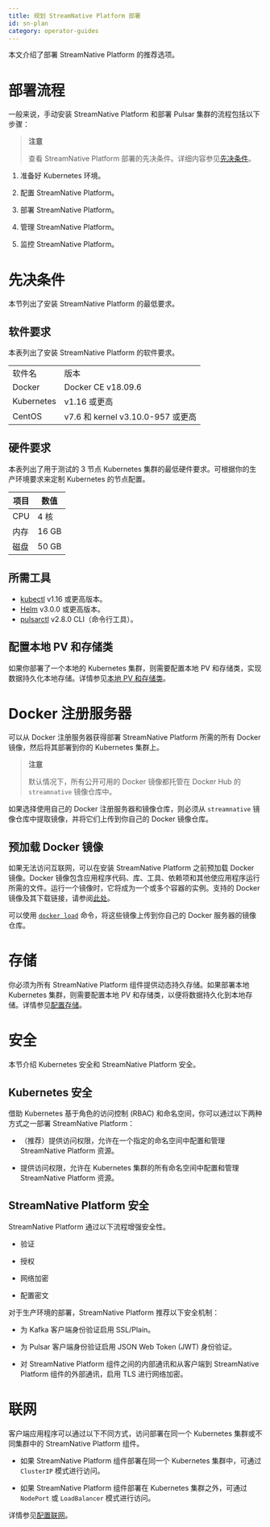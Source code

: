 ```yaml
---
title: 规划 StreamNative Platform 部署
id: sn-plan
category: operator-guides
---
```


本文介绍了部署 StreamNative Platform 的推荐选项。

# 部署流程

一般来说，手动安装 StreamNative Platform 和部署 Pulsar 集群的流程包括以下步骤：

> **注意**
>
> 查看 StreamNative Platform 部署的先决条件。详细内容参见[先决条件](#先决条件)。

1. 准备好 Kubernetes 环境。

2. 配置 StreamNative Platform。

3. 部署 StreamNative Platform。

4. 管理 StreamNative Platform。

5. 监控 StreamNative Platform。

# 先决条件

本节列出了安装 StreamNative Platform 的最低要求。

## 软件要求

本表列出了安装 StreamNative Platform 的软件要求。

<table>
  <tr>
   <td>软件名
   </td>
   <td>版本
   </td>
  </tr>
  <tr>
   <td>Docker
   </td>
   <td>Docker CE v18.09.6
   </td>
  </tr>
  <tr>
   <td>Kubernetes
   </td>
   <td>v1.16 或更高
   </td>
  </tr>
  <tr>
   <td>CentOS
   </td>
   <td>v7.6 和 kernel v3.10.0-957 或更高
   </td>
  </tr>
</table>

## 硬件要求

本表列出了用于测试的 3 节点 Kubernetes 集群的最低硬件要求。可根据你的生产环境要求来定制 Kubernetes 的节点配置。 

| 项目 | 数值 |
| --- | --- |
| CPU | 4 核 |
| 内存 | 16 GB|
| 磁盘 | 50 GB |

## 所需工具

* [kubectl](https://kubernetes.io/docs/tasks/tools/#kubectl) v1.16 或更高版本。
* [Helm](https://helm.sh/docs/intro/install/) v3.0.0 或更高版本。
* [pulsarctl](https://github.com/streamnative/pulsarctl#install) v2.8.0 CLI（命令行工具）。

## 配置本地 PV 和存储类

如果你部署了一个本地的 Kubernetes 集群，则需要配置本地 PV 和存储类，实现数据持久化本地存储。详情参见[本地 PV 和存储类](/operator-guides/configure/storage.md#local-pvs-and-storage-classes)。

# Docker 注册服务器

可以从 Docker 注册服务器获得部署 StreamNative Platform 所需的所有 Docker 镜像，然后将其部署到你的 Kubernetes 集群上。

> **注意**
>
> 默认情况下，所有公开可用的 Docker 镜像都托管在 Docker Hub 的 `streamnative` 镜像仓库中。

如果选择使用自己的 Docker 注册服务器和镜像仓库，则必须从 `streamnative` 镜像仓库中提取镜像，并将它们上传到你自己的 Docker 镜像仓库。

## 预加载 Docker 镜像

如果无法访问互联网，可以在安装 StreamNative Platform 之前预加载 Docker 镜像。Docker 镜像包含应用程序代码、库、工具、依赖项和其他使应用程序运行所需的文件。运行一个镜像时，它将成为一个或多个容器的实例。支持的 Docker 镜像及其下载链接，请参阅[此处](/operator-guides/operator-reference/sn-version-matrix.md)。

可以使用 [`docker load`](https://docs.docker.com/engine/reference/commandline/load/) 命令，将这些镜像上传到你自己的 Docker 服务器的镜像仓库。

# 存储

你必须为所有 StreamNative Platform 组件提供动态持久存储。如果部署本地 Kubernetes 集群，则需要配置本地 PV 和存储类，以便将数据持久化到本地存储。详情参见[配置存储](/operator-guides/configure/storage.md)。

# 安全

本节介绍 Kubernetes 安全和 StreamNative Platform 安全。

## Kubernetes 安全

借助 Kubernetes 基于角色的访问控制 (RBAC) 和命名空间，你可以通过以下两种方式之一部署 StreamNative Platform：

- （推荐）提供访问权限，允许在一个指定的命名空间中配置和管理 StreamNative Platform 资源。

- 提供访问权限，允许在 Kubernetes 集群的所有命名空间中配置和管理 StreamNative Platform 资源。

## StreamNative Platform 安全

StreamNative Platform 通过以下流程增强安全性。 

- 验证

- 授权

- 网络加密

- 配置密文

对于生产环境的部署，StreamNative Platform 推荐以下安全机制：

- 为 Kafka 客户端身份验证启用 SSL/Plain。

- 为 Pulsar 客户端身份验证启用 JSON Web Token (JWT) 身份验证。

- 对 StreamNative Platform 组件之间的内部通讯和从客户端到 StreamNative Platform 组件的外部通讯，启用 TLS 进行网络加密。

# 联网

客户端应用程序可以通过以下不同方式，访问部署在同一个 Kubernetes 集群或不同集群中的 StreamNative Platform 组件。

- 如果 StreamNative Platform 组件部署在同一个 Kubernetes 集群中，可通过 `ClusterIP` 模式进行访问。

- 如果 StreamNative Platform 组件部署在 Kubernetes 集群之外，可通过 `NodePort` 或 `LoadBalancer` 模式进行访问。

详情参见[配置联网](/operator-guides/configure/networking.md)。